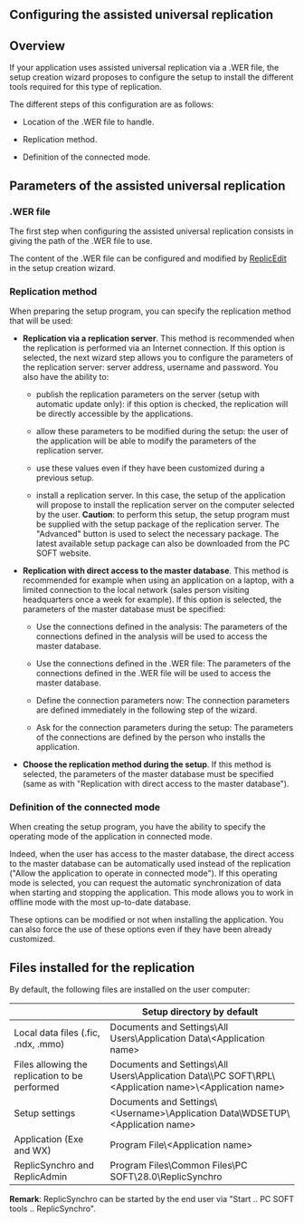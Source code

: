 
## Configuring the assisted universal replication
			



<a name="NOTE1"></a>
<a name="NOTE1_1"></a>


## Overview
<a name="overview_ELTTEXTE000146"></a>
If your application uses assisted universal replication via a .WER file, the setup creation wizard proposes to configure the setup to install the different tools required for this type of replication.

The different steps of this configuration are as follows:

- Location of the .WER file to handle.

- Replication method.

- Definition of the connected mode.




<a name="NOTE2"></a>
<a name="NOTE2_1"></a>


## Parameters of the assisted universal replication
<a name="parameters_the_assisted_universal_replication_ELTTEXTE000170"></a>


### .WER file
<a name="wer_file_ELTPARAGRAPHE000024"></a>

The first step when configuring the assisted universal replication consists in giving the path of the .WER file to use.

The content of the .WER file can be configured and modified by [ReplicEdit](../ReplicEdit/3526500.md) in the setup creation wizard.
<a name="NOTE2_2"></a>


### Replication method
<a name="replication_method_ELTPARAGRAPHE000036"></a>

When preparing the setup program, you can specify the replication method that will be used:

- **Replication via a replication server**. This method is recommended when the replication is performed via an Internet connection. If this option is selected, the next wizard step allows you to configure the parameters of the replication server: server address, username and password. You also have the ability to:

	- publish the replication parameters on the server (setup with automatic update only): if this option is checked, the replication will be directly accessible by the applications.

	- allow these parameters to be modified during the setup: the user of the application will be able to modify the parameters of the replication server.

	- use these values even if they have been customized during a previous setup.

	- install a replication server. In this case, the setup of the application will propose to install the replication server on the computer selected by the user.
			**Caution**: to perform this setup, the setup program must be supplied with the setup package of the replication server. The "Advanced" button is used to select the necessary package. The latest available setup package can also be downloaded from the PC SOFT website.




- **Replication with direct access to the master database**. This method is recommended for example when using an application on a laptop, with a limited connection to the local network (sales person visiting headquarters once a week for example). If this option is selected, the parameters of the master database must be specified:

	- Use the connections defined in the analysis: The parameters of the connections defined in the analysis will be used to access the master database.

	- Use the connections defined in the .WER file: The parameters of the connections defined in the .WER file will be used to access the master database.

	- Define the connection parameters now: The connection parameters are defined immediately in the following step of the wizard.

	- Ask for the connection parameters during the setup: The parameters of the connections are defined by the person who installs the application.




- **Choose the replication method during the setup**. If this method is selected, the parameters of the master database must be specified (same as with "Replication with direct access to the master database").



<a name="NOTE2_3"></a>


### Definition of the connected mode
<a name="definition_the_connected_mode_ELTPARAGRAPHE000059"></a>

When creating the setup program, you have the ability to specify the operating mode of the application in connected mode.

Indeed, when the user has access to the master database, the direct access to the master database can be automatically used instead of the replication ("Allow the application to operate in connected mode"). If this operating mode is selected, you can request the automatic synchronization of data when starting and stopping the application. This mode allows you to work in offline mode with the most up-to-date database.

These options can be modified or not when installing the application. You can also force the use of these options even if they have been already customized.  

<a name="NOTE3"></a>
<a name="NOTE3_1"></a>


## Files installed for the replication
<a name="files_installed_for_the_replication_ELTTEXTE000206"></a>
By default, the following files are installed on the user computer:

|   | Setup directory by default |
| --- | --- |
| Local data files (.fic, .ndx, .mmo) | Documents and Settings\\All Users\\Application Data\\&lt;Application name&gt; |
| Files allowing the replication to be performed | Documents and Settings\\All Users\\Application Data\\\\PC SOFT\\RPL\\&lt;Application name&gt;\\&lt;Application name&gt; |
| Setup settings | Documents and Settings\\&lt;Username&gt;\\Application Data\\WDSETUP\\&lt;Application name&gt; |
| Application (Exe and WX) | Program File\\&lt;Application name&gt; |
| ReplicSynchro and ReplicAdmin | Program Files\\Common Files\\PC SOFT\\28.0\\ReplicSynchro |

**Remark**: ReplicSynchro can be started by the end user via "Start .. PC SOFT tools .. ReplicSynchro".


